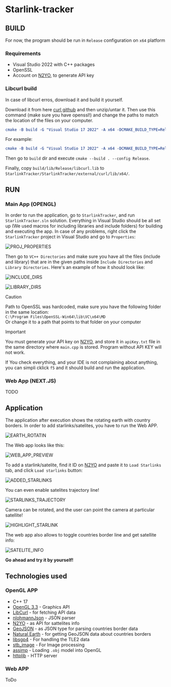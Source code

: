 # Starlink-tracker

## BUILD

For now, the program should be run in `Release` configuration on `x64` platform

### Requirements

* Visual Studio 2022 with C++ packages
* OpenSSL
* Account on [N2YO](https://www.n2yo.com/), to generate API key

### Libcurl build

In case of libcurl erros, download it and build it yourself.

Download it from here [curl github](https://github.com/curl/curl) and then unzip/untar it. Then use this command (make sure you have openssl!) and change the paths to match the location of the files on your computer.

``` cmake
cmake -B build -G "Visual Studio 17 2022" -A x64 -DCMAKE_BUILD_TYPE=Release -DBUILD_SHARED_LIBS=OFF -DCURL_STATICLIB=ON -DCURL_USE_LIBPSL=OFF -DCURL_USE_OPENSSL=ON -DOPENSSL_ROOT_DIR="C:\Program Files\OpenSSL-Win64" -DOPENSSL_INCLUDE_DIR="PATH_TO_OPENSSL_INCLUDE_DIR" -DOPENSSL_CRYPTO_LIBRARY="PATH_TO_OPENSSL_LIBCRYPTO_LIB" -DOPENSSL_SSL_LIBRARY="PATH_TO_OPENSSL_LIBSSL_LIB"
```

For example:

``` cmake
cmake -B build -G "Visual Studio 17 2022" -A x64 -DCMAKE_BUILD_TYPE=Release -DBUILD_SHARED_LIBS=OFF -DCURL_STATICLIB=ON -DCURL_USE_LIBPSL=OFF -DCURL_USE_OPENSSL=ON -DOPENSSL_ROOT_DIR="C:\Program Files\OpenSSL-Win64" -DOPENSSL_INCLUDE_DIR="C:\Program Files\OpenSSL-Win64\include" -DOPENSSL_CRYPTO_LIBRARY="C:\Program Files\OpenSSL-Win64\lib\VC\x64\MD\libcrypto.lib" -DOPENSSL_SSL_LIBRARY="C:\Program Files\OpenSSL-Win64\lib\VC\x64\MD\libssl.lib"
```

Then go to `build` dir and execute `cmake --build . --config Release`.

Finally, copy `build/lib/Release/libcurl.lib` to `StarlinkTracker/StarlinkTracker/external/curl/lib/x64/`.

## RUN

### Main App (OPENGL)

In order to run the application, go to `StarlinkTracker`, and run `StarlinkTracker.sln` solution. Everything in Visual Studio should be all set up (We used macros for including libraries and include folders) for building and executing the app. In case of any problems, right click the `StarlinkTracker` project in Visual Studio and go to `Properties`:

![PROJ_PROPERTIES](README_IMG/PROJ_PROPERTIES.png)

Then go to `VC++ Directories` and make sure you have all the files (include and library) that are in the given paths inside `Include Directories` and `Library Directories`. Here's an example of how it should look like:

![INCLUDE_DIRS](README_IMG/INCLUDE_DIRS.png)

![LIBRARY_DIRS](README_IMG/LIBRARY_DIRS.png)

> [!CAUTION]
> Path to OpenSSL was hardcoded, make sure you have the following folder in the same location:\
> `C:\Program Files\OpenSSL-Win64\lib\VC\x64\MD`\
> Or change it to a path that points to that folder on your computer

> [!IMPORTANT]
> You must generate your API key on [N2YO](https://www.n2yo.com/), and store it in `apiKey.txt` file in the same directory where `main.cpp` is stored. Program without API KEY will not work.

If You check everything, and your IDE is not complaining about anything, you can simpli cklick `f5` and it should build and run the application.

### Web App (NEXT.JS)

TODO

## Application

The application after execution shows the rotating earth with country borders. In order to add starlinks/satelites, you have to run the Web APP.

![EARTH_ROTATIN](README_IMG/Animation.gif)

The Web app looks like this:

![WEB_APP_PREVIEW](README_IMG/WEB_APP_PREVIEW.png)

To add a starlink/satelite, find it ID on [N2YO](https://www.n2yo.com/) and paste it to `Load Starlinks` tab, and click `Load starlinks` button:

![ADDED_STARLINKS](README_IMG/ADDED_STARLINKS.gif)

You can even enable satelites trajectory line!

![STARLINKS_TRAJECTORY](README_IMG/STARLINK_TRAJECTORY.gif)

Camera can be rotated, and the user can point the camera at particular satellite!

![HIGHLIGHT_STARLINK](README_IMG/HIGHLIGHT_STARLINK.gif)

The web app also allows to toggle countries border line and get satellite info:

![SATELITE_INFO](README_IMG/StarlinkINFO.png)

**Go ahead and try it by yourself!**

## Technologies used

### OpenGL APP

* C++ 17
* [OpenGL 3.3](https://www.opengl.org/) - Graphics API
* [LibCurl](https://curl.se/libcurl/c/) - for fetching API data
* [nlohmannJson](https://github.com/nlohmann/json) - JSON parser
* [N2YO](https://www.n2yo.com/) - as API for sattelites info
* [GeoJSON](https://geojson.org/) - as JSON type for parsing countries border data
* [Natural Earth](https://www.naturalearthdata.com/) - for getting GeoJSON data about countries borders
* [libsgp4](https://github.com/dnwrnr/sgp4) - For handling the TLE2 data
* [stb_image](https://github.com/nothings/stb) - For Image processing
* [assimp](https://github.com/assimp/assimp) - Loading `.obj` model into OpenGL
* [httplib](https://github.com/yhirose/cpp-httplib) - HTTP server

### Web APP

ToDo